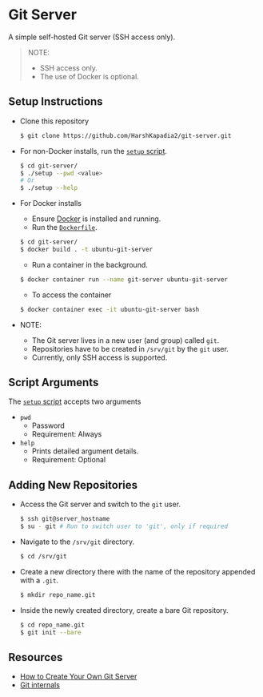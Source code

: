 # Git Server

A simple self-hosted Git server (SSH access only).

> NOTE:
>
> -   SSH access only.
> -   The use of Docker is optional.

## Setup Instructions

-   Clone this repository

    ```bash
    $ git clone https://github.com/HarshKapadia2/git-server.git
    ```

-   For non-Docker installs, run the [`setup` script](setup).

    ```bash
    $ cd git-server/
    $ ./setup --pwd <value>
    # Or
    $ ./setup --help
    ```

-   For Docker installs

    -   Ensure [Docker](https://harshkapadia2.github.io/docker) is installed and running.
    -   Run the [`Dockerfile`](Dockerfile).

    ```bash
    $ cd git-server/
    $ docker build . -t ubuntu-git-server
    ```

    -   Run a container in the background.

    ```bash
    $ docker container run --name git-server ubuntu-git-server
    ```

    -   To access the container

    ```bash
    $ docker container exec -it ubuntu-git-server bash
    ```

-   NOTE:
    -   The Git server lives in a new user (and group) called `git`.
    -   Repositories have to be created in `/srv/git` by the `git` user.
    -   Currently, only SSH access is supported.

## Script Arguments

The [`setup` script](setup) accepts two arguments

-   `pwd`
    -   Password
    -   Requirement: Always
-   `help`
    -   Prints detailed argument details.
    -   Requirement: Optional

## Adding New Repositories

-   Access the Git server and switch to the `git` user.

    ```bash
    $ ssh git@server_hostname
    $ su - git # Run to switch user to 'git', only if required
    ```

-   Navigate to the `/srv/git` directory.

    ```bash
    $ cd /srv/git
    ```

-   Create a new directory there with the name of the repository appended with a `.git`.

    ```bash
    $ mkdir repo_name.git
    ```

-   Inside the newly created directory, create a bare Git repository.

    ```bash
    $ cd repo_name.git
    $ git init --bare
    ```

## Resources

-   [How to Create Your Own Git Server](https://www.inmotionhosting.com/support/website/git/git-server)
-   [Git internals](https://git.harshkapadia.me)

